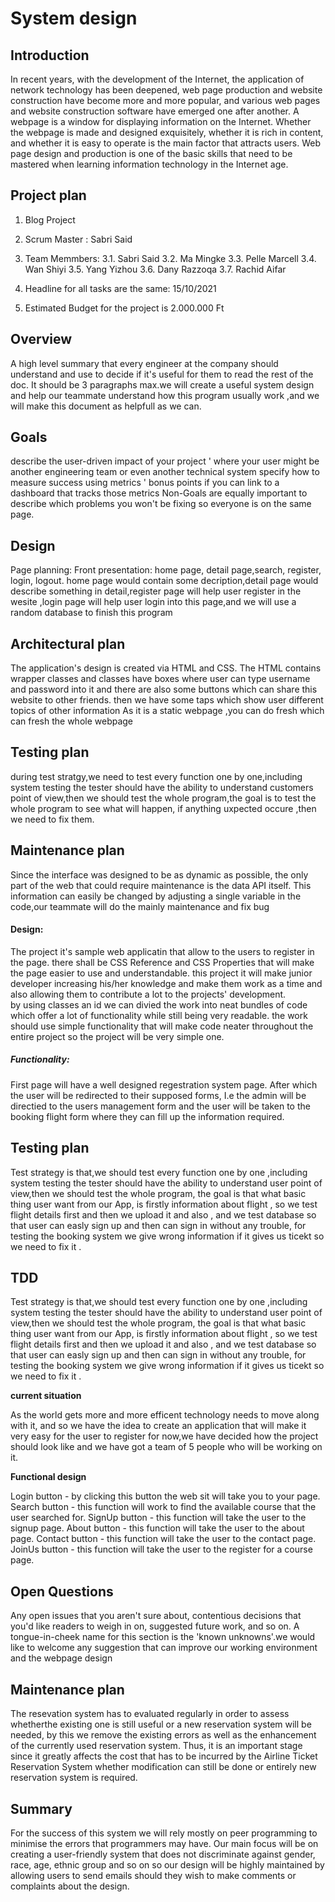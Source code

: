System design
========
## Introduction
In recent years, with the development of the Internet, the application of network technology has been deepened, web page production and website construction have become more and more popular, and various web pages and website construction software have emerged one after another. A webpage is a window for displaying information on the Internet. Whether the webpage is made and designed exquisitely, whether it is rich in content, and whether it is easy to operate is the main factor that attracts users. Web page design and production is one of the basic skills that need to be mastered when learning information technology in the Internet age.

## Project plan

1. Blog Project

2. Scrum Master : Sabri Said

3. Team Memmbers: 
 3.1. Sabri Said
 3.2. Ma Mingke
 3.3. Pelle Marcell
 3.4. Wan Shiyi
 3.5. Yang Yizhou
 3.6. Dany Razzoqa
 3.7. Rachid Aifar
 
4. Headline for all tasks are the same: 15/10/2021

5. Estimated Budget for the project is 2.000.000 Ft

## Overview

A high level summary that every engineer at the company should understand and use to decide if it's useful for them to read the rest of the doc. It should be 3 paragraphs max.we will create a useful system design and help our teammate understand how this program usually work ,and we will make this document as helpfull as we can.

## Goals

describe the user-driven impact of your project ' where your user might be another engineering team or even another technical system specify how to measure success using metrics ' bonus points if you can link to a dashboard that tracks those metrics Non-Goals are equally important to describe which problems you won't be fixing so everyone is on the same page.

## Design
Page planning:
Front presentation: home page, detail page,search, register, login, logout. home page would contain some decription,detail page would describe something in detail,register page will help user register in the wesite ,login page will help user login into this page,and we will use a random database to finish this program


## Architectural plan
The application's design is created via HTML and CSS. The HTML contains wrapper classes and classes have boxes 
where user can type username and password into it and there are also some buttons which can share this website to other friends.
then we have some taps which show user different topics of other information
As it is a static webpage ,you can do fresh which can fresh the whole webpage


## Testing plan
during test stratgy,we need to test every function one by one,including system testing
the tester should have the ability to understand customers point of view,then we should test the whole
program,the goal is to test the whole program to see what will happen,
if anything uxpected occure ,then we need to fix them.

## Maintenance plan
Since the interface was designed to be as dynamic as possible, the only part of the web that could require maintenance
is the data API itself. This information can easily be changed by adjusting a single variable in the code,our teammate will do the mainly maintenance and fix bug 

#### Design:

The project it's sample web applicatin that allow to the users to register in the page.
there shall be CSS Reference and CSS Properties that will make the page easier to use and understandable.
this project it will make junior developer increasing his/her knowledge 
and make them work as a time and also allowing 
them to contribute a lot to the projects' development.  
by using classes an id we can divied the work into neat bundles 
of code which offer a lot of functionality while still being very readable. the work should use simple functionality that will make code 
neater throughout the entire project so the project will be very simple one.

##### Functionality:
 First page will have a well designed regestration system page. After which the user will be redirected to their supposed forms, I.e the admin will be directied to the users management form and the user will be taken to the booking flight form where they can fill up the information required.

 ## Testing plan

Test strategy is that,we should test every function one by one ,including system testing
the tester should have the ability to understand user point of view,then we should test the whole
program, the goal is that what basic thing user want from our App, is firstly information about flight , so we test flight details first and then we upload it and also , and we test database so that user can easly sign up and then can sign in without any trouble, for testing the booking system we give wrong information if it gives us ticekt so we need to fix it . 

## TDD

Test strategy is that,we should test every function one by one ,including system testing
the tester should have the ability to understand user point of view,then we should test the whole
program, the goal is that what basic thing user want from our App, is firstly information about flight , so we test flight details first and then we upload it and also , and we test database so that user can easly sign up and then can sign in without any trouble, for testing the booking system we give wrong information if it gives us ticekt so we need to fix it . 

__current situation__

As the world gets more and more efficent technology needs to move along with it, and so we have the idea to create an application that will make it very easy for the user to 
register for now,we have decided how the project should look like and we have got a team of 5 people who will be working on it.


__Functional design__

Login button  - by clicking this button the web sit will take you to your page.
Search button - this function will work to find the available course that the user searched for.
SignUp button - this function will take the user to the signup page.
About button - this function will take the user to the about page.
Contact button - this function will take the user to the contact page.
JoinUs button - this function will take the user to the register for a course  page.

## Open Questions
 Any open issues that you aren't sure about, contentious decisions that you'd like readers to weigh in on, suggested future work, and so on. A tongue-in-cheek name for this section is the 'known unknowns'.we would like to welcome any suggestion that can improve our working environment and the webpage design

 ## Maintenance plan

The resevation system has to evaluated regularly in order to assess whetherthe existing one is still useful or a new reservation system will be needed, by this we remove the existing errors as well as the enhancement of the currently used reservation system. Thus, it is an important stage since it greatly affects the cost that has to be incurred by the Airline Ticket Reservation System  whether modification can still be done or  entirely new reservation system is required.

## Summary
For the success of this system we will rely mostly on peer programming to minimise the errors that programmers may have. Our main focus will be on creating a user-friendly system that does not discriminate against gender, race, age, ethnic group and so on so our design will be highly maintained by allowing users to send emails should they wish to make comments or complaints about the design.
